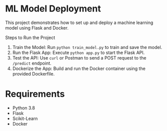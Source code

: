 # ML Model Deployment

This project demonstrates how to set up and deploy a machine learning model using Flask and Docker.

Steps to Run the Project

1. Train the Model: Run `python train_model.py` to train and save the model.
2. Run the Flask App: Execute `python app.py` to start the Flask API.
3. Test the API: Use `curl` or Postman to send a POST request to the `/predict` endpoint.
4. Dockerize the App: Build and run the Docker container using the provided Dockerfile.

# Requirements

- Python 3.8
- Flask
- Scikit-Learn
- Docker



